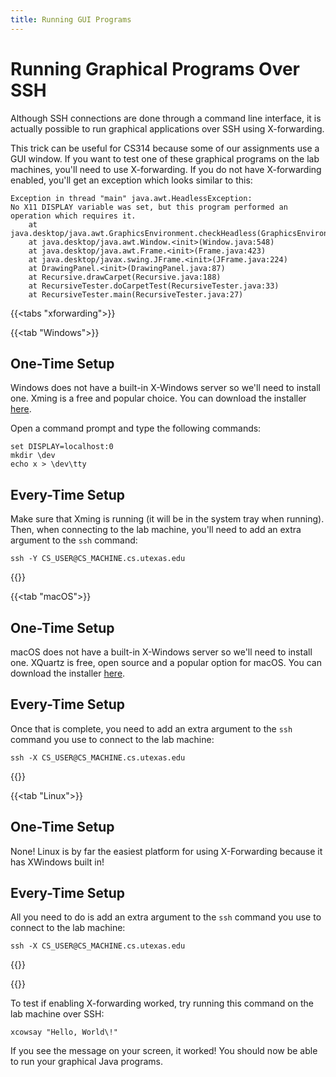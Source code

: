 ```yaml
---
title: Running GUI Programs
---
```


# Running Graphical Programs Over SSH

Although SSH connections are done through a command line interface,
it is actually possible to run graphical applications over
SSH using X-forwarding.

This trick can be useful for CS314 because some of our assignments
use a GUI window. If you want to test one of these graphical
programs on the lab machines, you'll need to use X-forwarding.
If you do not have X-forwarding enabled, you'll get an
exception which looks similar to this:

```
Exception in thread "main" java.awt.HeadlessException:
No X11 DISPLAY variable was set, but this program performed an operation which requires it.
	at java.desktop/java.awt.GraphicsEnvironment.checkHeadless(GraphicsEnvironment.java:208)
	at java.desktop/java.awt.Window.<init>(Window.java:548)
	at java.desktop/java.awt.Frame.<init>(Frame.java:423)
	at java.desktop/javax.swing.JFrame.<init>(JFrame.java:224)
	at DrawingPanel.<init>(DrawingPanel.java:87)
	at Recursive.drawCarpet(Recursive.java:188)
	at RecursiveTester.doCarpetTest(RecursiveTester.java:33)
	at RecursiveTester.main(RecursiveTester.java:27)
```

{{<tabs "xforwarding">}}

{{<tab "Windows">}}
## One-Time Setup
Windows does not have a built-in X-Windows server so we'll need to 
install one. Xming is a free and popular choice.
You can download the installer [here](https://sourceforge.net/projects/xming/).

Open a command prompt and type the following commands:
```
set DISPLAY=localhost:0
mkdir \dev
echo x > \dev\tty
```

## Every-Time Setup

Make sure that Xming is running (it will be in the system tray when running).
Then, when connecting to the lab machine, you'll need to add an extra argument
to the `ssh` command:

```
ssh -Y CS_USER@CS_MACHINE.cs.utexas.edu
```

{{</tab>}}

{{<tab "macOS">}}

## One-Time Setup

macOS does not have a built-in X-Windows server so we'll need to 
install one. XQuartz is free, open source and a popular option for macOS.
You can download the installer [here](https://www.xquartz.org).

## Every-Time Setup

Once that is complete, you need to add an extra argument to the
`ssh` command you use to connect to the lab machine:

```
ssh -X CS_USER@CS_MACHINE.cs.utexas.edu
```

{{</tab>}}

{{<tab "Linux">}}

## One-Time Setup
None! Linux is by far the easiest platform for using X-Forwarding
because it has XWindows built in!

## Every-Time Setup
All you need to do is add an extra argument to the `ssh` command
you use to connect to the lab machine:

```
ssh -X CS_USER@CS_MACHINE.cs.utexas.edu
```

{{</tab>}}

{{</tabs>}}

To test if enabling X-forwarding worked, try running this command
on the lab machine over SSH:
```
xcowsay "Hello, World\!"
```

If you see the message on your screen, it worked! You 
should now be able to run your graphical Java programs.